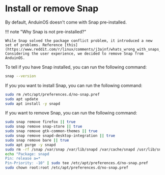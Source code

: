 # Install or remove Snap

By default, AnduinOS doesn't come with Snap pre-installed.

!!! note "Why Snap is not pre-installed?"

    While Snap solved the package conflict problem, it introduced a new set of problems. Reference [this](https://www.reddit.com/r/linux/comments/j3ajnf/whats_wrong_with_snaps_why_so_many_people_hate_it/). Considering the user experience, we decided to remove Snap from AnduinOS.

To tell if you have Snap installed, you can run the following command:

```bash
snap --version
```

If you you want to install Snap, you can run the following command:

```bash title="Install Snap"
sudo rm /etc/apt/preferences.d/no-snap.pref
sudo apt update
sudo apt install -y snapd
```

If you want to remove Snap, you can run the following command:

```bash title="Remove Snap"
sudo snap remove firefox || true
sudo snap remove snap-store || true
sudo snap remove gtk-common-themes || true
sudo snap remove snapd-desktop-integration || true
sudo snap remove bare || true
sudo apt purge -y snapd
sudo rm -rf /snap /var/snap /var/lib/snapd /var/cache/snapd /usr/lib/snapd ~/snap
echo "Package: snapd
Pin: release a=*
Pin-Priority: -10" | sudo tee /etc/apt/preferences.d/no-snap.pref
sudo chown root:root /etc/apt/preferences.d/no-snap.pref
```
